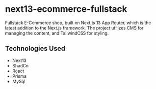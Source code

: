 # next13-ecommerce-fullstack

Fullstack E-Commerce shop, built on Next.js 13 App Router, which is the latest addition to the Next.js framework. The project utilizes CMS for managing the content, and TailwindCSS for styling.

## Technologies Used

* Next13
* ShadCn
* React
* Prisma
* MySql
